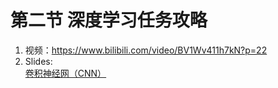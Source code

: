 # 第二节 深度学习任务攻略
1. 视频：https://www.bilibili.com/video/BV1Wv411h7kN?p=22 
2. Slides: \
    [卷积神经网（CNN）](https://github.com/guomxin/SIGAI/blob/master/HYMachineLearningStuffs/Lecture%203/cnn_v4.pptx)
